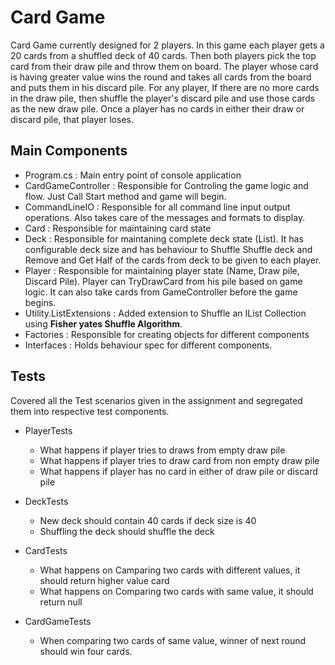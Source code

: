 # Card Game

Card Game currently designed for 2 players. In this game each player gets a 20 cards from a shuffled deck of 40 cards. Then both players pick the top card from their draw pile and throw them on board. The player whose card is having greater value wins the round and takes all cards from the board and puts them in his discard pile. For any player, If there are no more cards in the draw pile, then shuffle the player's discard pile and use those cards as the new draw pile. Once a player has no cards in either their draw or discard pile, that player loses.

## Main Components
- Program.cs : Main entry point of console application
- CardGameController : Responsible for Controling the game logic and flow. Just Call Start method and game will begin.
- CommandLineIO : Responsible for all command line input output operations. Also takes care of the messages and formats to display.
- Card : Responsible for maintaining card state
- Deck : Responsible for maintaning complete deck state (List<Card>). It has configurable deck size and has behaviour to Shuffle Shuffle deck and Remove and Get Half of the cards from deck to be given to each player. 
- Player : Responsible for maintaining player state (Name, Draw pile, Discard Pile). Player can TryDrawCard from his pile based on game logic. It can also take cards from GameController before the game begins. 
- Utility.ListExtensions : Added extension to Shuffle an IList Collection using **Fisher yates Shuffle Algorithm**.
- Factories : Responsible for creating objects for different components 
- Interfaces : Holds behaviour spec for different components.

## Tests

Covered all the Test scenarios given in the assignment and segregated them into respective test components.

- PlayerTests 
  - What happens if player tries to draws from empty draw pile
  - What happens if player tries to draw card from non empty draw pile
  - What happens if player has no card in either of draw pile or discard pile
  
- DeckTests
  - New deck should contain 40 cards if deck size is 40
  - Shuffling the deck should shuffle the deck
 
- CardTests
  - What happens on Camparing two cards with different values, it should return higher value card
  - What happens on Comparing two cards with same value, it should return null
  
- CardGameTests
  - When comparing two cards of same value, winner of next round should win four cards.
